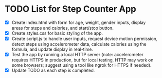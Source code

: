 # TODO List for Step Counter App

- [x] Create index.html with form for age, weight, gender inputs, display areas for steps and calories, and start/stop button.
- [x] Create styles.css for basic styling of the app.
- [x] Create script.js to handle user inputs, request device motion permission, detect steps using accelerometer data, calculate calories using the formula, and update display in real-time.
- [x] Test the app by running a local HTTP server (note: accelerometer requires HTTPS in production, but for local testing, HTTP may work on some browsers; suggest using a tool like ngrok for HTTPS if needed).
- [x] Update TODO as each step is completed.
